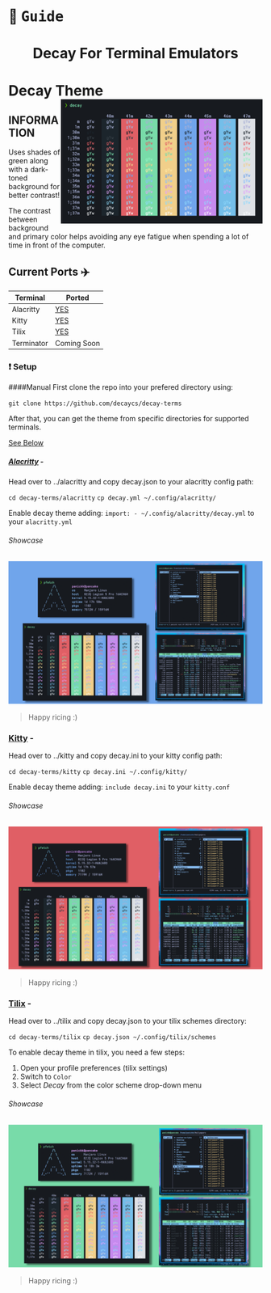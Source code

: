 # :diamond_shape_with_a_dot_inside: <samp>Guide</samp>
<h1 align="center">Decay For Terminal Emulators</h1>

# Decay Theme <img src="./assets/main.png" align="right" width="400px"/>
## INFORMATION
Uses shades of green along with a dark-toned background for better contrast!

The contrast between background and primary color helps avoiding any eye fatigue when spending a lot of time in front of the computer.

## Current Ports :airplane:

| Terminal | Ported |
| ----------- | ----------- |
| Alacritty | [YES](#./alacritty) |
| Kitty | [YES](#./kitty) |
| Tilix | [YES](#./tilix) |
| Terminator | Coming Soon |

### :heavy_exclamation_mark: Setup

####Manual
First clone the repo into your prefered directory using:

`git clone https://github.com/decaycs/decay-terms`

After that, you can get the theme from specific directories for supported terminals.

[See Below](#alacritty)

##### [Alacritty](https://github.com/alacritty/alacritty) -
Head over to ../alacritty and copy decay.json to your alacritty config path:

`cd decay-terms/alacritty`
`cp decay.yml ~/.config/alacritty/`

Enable decay theme adding: 
`import: - ~/.config/alacritty/decay.yml` to your `alacritty.yml`

###### Showcase
![decay-alacritty](./assets/decay-alacritty.png)

>Happy ricing :)

### [Kitty](https://github.com/kovidgoyal/kitty) -
Head over to ../kitty and copy decay.ini to your kitty config path:

`cd decay-terms/kitty`
`cp decay.ini ~/.config/kitty/`

Enable decay theme adding:
`include decay.ini` to your `kitty.conf`

###### Showcase
![decay-kitty](./assets/decay-kitty.png)

>Happy ricing :)

### [Tilix](https://gnunn1.github.io/tilix-web/) -
Head over to ../tilix and copy decay.json to your tilix schemes directory:

`cd decay-terms/tilix`
`cp decay.json ~/.config/tilix/schemes`

To enable decay theme in tilix, you need a few steps:
1. Open your profile preferences (tilix settings)
2. Switch to `Color`
3. Select *Decay* from the color scheme drop-down menu

###### Showcase
![decay-tilix](./assets/decay-tilix.png)

>Happy ricing :)
